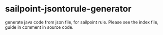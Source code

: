 # sailpoint-jsontorule-generator
 
generate java code from json file, for sailpoint rule.
Please see the index file, guide in comment in source code.
